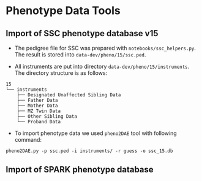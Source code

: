 # Phenotype Data Tools

## Import of SSC phenotype database v15

* The pedigree file for SSC was prepared with `notebooks/ssc_helpers.py`. The
result is stored into `data-dev/pheno/15/ssc.ped`.

* All instruments are put into directory `data-dev/pheno/15/instruments`. The
directory structure is as follows:

```
15
└── instruments
    ├── Designated Unaffected Sibling Data
    ├── Father Data
    ├── Mother Data
    ├── MZ Twin Data
    ├── Other Sibling Data
    └── Proband Data
```

* To import phenotype data we used `pheno2DAE` tool with following command:
```
pheno2DAE.py -p ssc.ped -i instruments/ -r guess -o ssc_15.db
```

## Import of SPARK phenotype database

